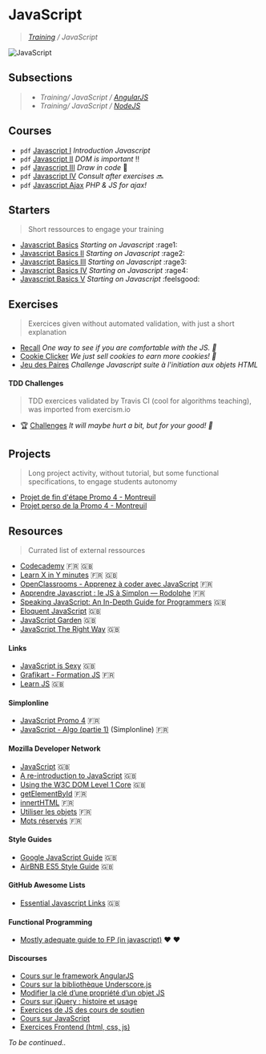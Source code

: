 # JavaScript
>_[Training](https://github.com/simplonco/training) / JavaScript_

![JavaScript](js.jpg)

## Subsections

> * _Training/ JavaScript / [AngularJS](https://github.com/simplonco/angularjs-training)_
> * _Training/ JavaScript / [NodeJS](https://github.com/simplonco/nodejs-training)_

## Courses

* `pdf` [Javascript I](https://github.com/simplonco/js-training/blob/master/training/Tutoriel-Javascript-Variables.pdf) _Introduction Javascript_
* `pdf` [Javascript II](https://github.com/simplonco/js-training/blob/master/training/Tutoriel-Javascript-DOM.pdf) _DOM is important_ :bangbang:
* `pdf` [Javascript III](https://github.com/simplonco/js-training/blob/master/training/Tutoriel-HTML5JS-Canvas-partie-1.pdf) _Draw in code_ :art:
* `pdf` [Javascript IV](https://github.com/simplonco/js-training/blob/master/training/Tutoriel-Javascript-JQuery-Consolidation.pdf) _Consult after exercises_ :soon:
* `pdf` [Javascript Ajax](https://github.com/simplonco/js-training/blob/master/training/Tutoriel-JS-Ajax-Introduction.pdf) _PHP & JS for ajax!_

## Starters

> Short ressources to engage your training

* [Javascript Basics](https://github.com/simplonco/js-exercises-base1) _Starting on Javascript_ :rage1:
* [Javascript Basics II](https://github.com/simplonco/js-exercises-base2) _Starting on Javascript_ :rage2:
* [Javascript Basics III](https://github.com/simplonco/js-exercises-base3) _Starting on Javascript_ :rage3:
* [Javascript Basics IV](https://github.com/simplonco/js-exercises-base4) _Starting on Javascript_ :rage4:
* [Javascript Basics V](https://github.com/simplonco/js-exercises-base5) _Starting on Javascript_ :feelsgood:

## Exercises

> Exercices given without automated validation, with just a short explanation

* [Recall](https://github.com/simplonco/js-recall)
  _One way to see if you are comfortable with the JS. :vhs:_
* [Cookie Clicker](https://github.com/simplonco/js-cookie-clicker)
  _We just sell cookies to earn more cookies! :cookie:_
* [Jeu des Paires](https://github.com/simplonco/challenge-js-jeu-des-paires) _Challenge Javascript suite à l'initiation aux objets HTML_

#### TDD Challenges

> TDD exercices validated by Travis CI (cool for algorithms teaching), was imported from exercism.io

* :trophy: [Challenges](https://github.com/simplonco/js-challenges)
  _It will maybe hurt a bit, but for your good! :cactus:_

## Projects

> Long project activity, without tutorial, but some functional specifications, to engage students autonomy

* [Projet de fin d'étape Promo 4 - Montreuil](https://github.com/simplonco/projects-session-1)
* [Projet perso de la Promo 4 - Montreuil](https://github.com/simplonco/projects-session-2)

## Resources

> Currated list of external ressources

* [Codecademy](https://www.codecademy.com/learn/javascript) :fr: :gb:
* [Learn X in Y minutes](https://learnxinyminutes.com/docs/javascript/) :fr: :gb:
* [OpenClassrooms - Apprenez à coder avec JavaScript](https://openclassrooms.com/courses/apprenez-a-coder-avec-javascript) :fr:
* [Apprendre Javascript : le JS à Simplon — Rodolphe](https://bu7ch.gitbooks.io/apprendre-javascript/) :fr:
* [Speaking JavaScript: An In-Depth Guide for Programmers](http://speakingjs.com/) :gb:
* [Eloquent JavaScript](http://eloquentjavascript.net/) :gb:
* [JavaScript Garden](http://bonsaiden.github.io/JavaScript-Garden/) :gb:
* [JavaScript The Right Way](http://jstherightway.org/) :gb:

#### Links

* [JavaScript is Sexy](http://javascriptissexy.com/) :gb:
* [Grafikart - Formation JS](https://www.grafikart.fr/formations/javascript) :fr:
* [Learn JS](http://www.learn-js.org/) :gb:

#### Simplonline

* [JavaScript Promo 4](http://simplonline.co/dashboard/partages-formateurs/284-javascript-promo-4) :fr:
* [JavaScript - Algo (partie 1)](http://simplonline.co/dashboard/consignes/75-consignes-promo-4/393-javascript-algo-partie-1) (Simplonline) :fr:

#### Mozilla Developer Network

* [JavaScript](https://developer.mozilla.org/fr/docs/Web/JavaScript) :gb:
* [A re-introduction to JavaScript](https://developer.mozilla.org/en-US/docs/Web/JavaScript/A_re-introduction_to_JavaScript) :gb:
* [Using the W3C DOM Level 1 Core](https://developer.mozilla.org/en-US/docs/Web/API/Document_object_model/Using_the_W3C_DOM_Level_1_Core) :gb:
* [getElementById](https://developer.mozilla.org/fr/docs/Web/API/Document/getElementById) :fr:
* [innertHTML](https://developer.mozilla.org/fr/docs/Web/API/Element/innertHTML) :fr:
* [Utiliser les objets](https://developer.mozilla.org/fr/docs/Web/JavaScript/Guide/Utiliser_les_objets) :fr:
* [Mots réservés](https://developer.mozilla.org/fr/docs/Web/JavaScript/Reference/Mots_r%C3%A9serv%C3%A9s) :fr:

#### Style Guides

* [Google JavaScript Guide](http://google.github.io/styleguide/javascriptguide.xml) :gb:
* [AirBNB ES5 Style Guide](https://github.com/airbnb/javascript/tree/master/es5) :gb:

#### GitHub Awesome Lists

* [Essential Javascript Links](https://github.com/ericelliott/essential-javascript-links) :gb:

#### Functional Programming

* [Mostly adequate guide to FP (in javascript)](https://github.com/MostlyAdequate/mostly-adequate-guide) :heart: :heart:

#### Discourses

* [Cours sur le framework AngularJS](http://discourse.simplon.co/t/cours-sur-le-framework-angularjs/65)
* [Cours sur la bibliothèque Underscore.js](http://discourse.simplon.co/t/cours-sur-la-bibliotheque-underscore-js/62)
* [Modifier la clé d’une propriété d’un objet JS](http://discourse.simplon.co/t/modifier-la-cle-dune-propriete-dun-objet-js/127)
* [Cours sur jQuery : histoire et usage](http://discourse.simplon.co/t/cours-sur-jquery-histoire-et-usage/63)
* [Exercices de JS des cours de soutien](http://discourse.simplon.co/t/exercices-de-js-des-cours-de-soutien/71)
* [Cours sur JavaScript](http://discourse.simplon.co/t/cours-sur-javascript/51)
* [Exercices Frontend (html, css, js)](http://discourse.simplon.co/t/exercices-frontend-html-css-js/69)


_To be continued.._
